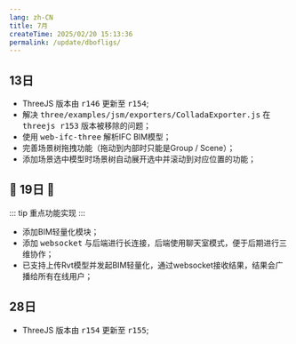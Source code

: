 ```yaml
---
lang: zh-CN
title: 7月
createTime: 2025/02/20 15:13:36
permalink: /update/dbofligs/
---
```


## 13日
* ThreeJS 版本由 <kbd>r146</kbd> 更新至 <kbd>r154</kbd>;
* 解决 <kbd>three/examples/jsm/exporters/ColladaExporter.js</kbd> 在 <kbd>threejs r153</kbd> 版本被移除的问题；
* 使用 <kbd>web-ifc-three</kbd> 解析IFC BIM模型；
* 完善场景树拖拽功能（拖动到内部时只能是Group / Scene）；
* 添加场景选中模型时场景树自动展开选中并滚动到对应位置的功能；

## :tada: 19日 :tada:
::: tip
重点功能实现
:::
* 添加BIM轻量化模块；
* 添加 <kbd>websocket</kbd> 与后端进行长连接，后端使用聊天室模式，便于后期进行三维协作；
* 已支持上传Rvt模型并发起BIM轻量化，通过websocket接收结果，结果会广播给所有在线用户；

## 28日
* ThreeJS 版本由 <kbd>r154</kbd> 更新至 <kbd>r155</kbd>;